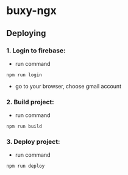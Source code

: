 # buxy-ngx

## Deploying
### 1. Login to firebase:

- run command

```
npm run login
```

- go to your browser, choose gmail account


### 2. Build project:

- run command

```
npm run build
```


### 3. Deploy project:

- run command

```
npm run deploy
```
